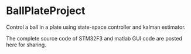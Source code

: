 # BallPlateProject
Control a ball in a plate using state-space controller and kalman estimator.

The complete source code of STM32F3 and matlab GUI code are posted here for sharing.

